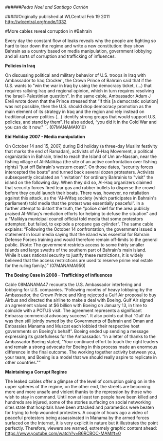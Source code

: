 *######Pedro Noel and Santiago Carrión*

#####Originally published at WLCentral Feb 19 2011 <http://wlcentral.org/node/1332>

#More cables reveal corruption in #Bahrain

Every day the constant flow of leaks reveals why the people are fighting so hard to tear down the regime and write a new constitution: they show Bahrain as a country based on media manipulation, government lobbying and all sorts of corruption and trafficking of influences.

**Policies in Iraq**

On discussing political and military behavior of U.S. troops in Iraq with Ambassador to Iraq Crocker , the Crown Prince of Bahrain said that if the U.S. wants to "win the war in Iraq by using the democracy ticket, (...) that requires rallying Iraq and regional opinion, which in turn requires resolving the Israeli-Palestinian question". In the same cable, Ambassador Adam J Ereli wrote down that the Prince stressed that “If this [a democratic solution] was not possible, then the U.S. should drop democracy promotion as the main element of its strategy in Iraq and the region and rely instead on traditional power politics (...) identify strong groups that would support U.S. policies, and stand by them”. He also added, “you did it in the Cold War and you can do it now." ¨. (07MANAMA1010)

**Eid Holiday 2007 - Media manipulation**

On October 14 and 15, 2007, during Eid holiday (a three-day Muslim festivity that marks the end of Ramadan), activists of Al-Haq Movement, a political organization in Bahrain, tried to reach the Island of Um an-Nassan, near the fishing village of Al-Malikiya (the site of an active confrontation over fishing rights) “just off Bahrain's western coast”. On those dates, “security forces intercepted the boats” and turned back several dozen protesters. Activists subsequently circulated an "invitation" for ordinary Bahrainis to "visit" the island on the following day. When they did so, Al-Haq organizers claimed that security forces fired tear gas and rubber bullets to disperse the crowd before they could launch their boats. There was, however, no retaliation against this attack, as the “Al-Wifaq society (which participates in Bahrain's parliament) told media that the protest was essentially peaceful”. In a further attempt to distort the truth, the “police chief for the area publicly praised Al-Wifaq's mediation efforts for helping to defuse the situation” and a “Malikiya municipal council official told media that some protestors attempted, but failed, to explode a propane gas cylinder”. The same cable explains: “Following the October 14 confrontation, the government issued a statement in local media saying that the island was essential for Bahrain Defense Forces training and would therefore remain off-limits to the general public. (Note: The government restricts access to some thirty smaller islands and large swaths of the southern part of Bahrain's main island. While it uses national security to justify these restrictions, it is widely believed that the access restrictions are used to reserve prime real estate for the ruling family.)” (07MANAMA950)

**The Boeing Case in 2008 – Trafficking of influences**

Cable 08MANAMA47 recounts the U.S. Ambassador interfering and lobbying for U.S. companies. “Following months of heavy lobbying by the Ambassador, the Crown Prince and King rejected a Gulf Air proposal to buy Airbus and directed the airline to make a deal with Boeing. Gulf Air signed an agreement valued at $6 billion with Boeing on January 13, in time to coincide with a POTUS visit. The agreement represents a significant Embassy commercial advocacy success”. It also points out that “Gulf Air was then still jointly owned by the Governments of Bahrain and Oman and Embassies Manama and Muscat each lobbied their respective host governments on Boeing's behalf”. Boeing ended up sending a message expressing its gratefulness for the Ambassador. “In a letter of thanks to the Ambassador Boeing stated, "Your continued effort to touch the right leaders and remain a strong advocate for Boeing in this process made an enormous difference in the final outcome. The working together activity between you, your team, and Boeing is a model that we should really aspire to replicate in other countries."”

**Maintaining a Corrupt Regime**

The leaked cables offer a glimpse of the level of corruption going on in the upper spheres of the regime, on the other end, the streets are becoming more and more unsafe and violent thanks to the repression by those who wish to stay in command. Until now at least ten people have been killed and hundreds are injured, some of the stories surfacing on social networking sites state that hospitals have been attacked and paramedics were beaten for trying to help wounded protesters. A couple of hours ago a video of peaceful protestors being assassinated in Manama by the armed forces surfaced on the Internet, it is very explicit in nature but it illustrates the point perfectly. Therefore, viewers are warned, extremely graphic content ahead:  <https://www.youtube.com/watch?v=B6RCBOC-MAM#t=0>
